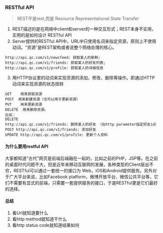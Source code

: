 ### RESTful API
> REST不是rest,而是 Resource Representational State Transfer 

1. REST描述的是在网络中client和server的一种交互形式；REST本身不实用，实用的是如何设计 RESTful API
2. Server提供的RESTful API中，URL中只使用名词来指定资源，原则上不使用动词。“资源”是REST架构或者说整个网络处理的核心。
```
http://api.qc.com/v1/newsfeed: 获取某人的新鲜; 
http://api.qc.com/v1/friends: 获取某人的好友列表;
http://api.qc.com/v1/profile: 获取某人的详细信息

```

3. 用HTTP协议里的动词来实现资源的添加，修改，删除等操作。即通过HTTP动词来实现资源的状态扭转
```
GET    用来获取资源
POST  用来新建资源（也可以用于更新资源）
PUT    用来更新资源
DELETE  用来删除资源。
比如：
DELETE 
http://api.qc.com/v1/friends: 删除某人的好友 （在http parameter指定好友id）
POST http://api.qc.com/v1/friends: 添加好友
UPDATE http://api.qc.com/v1/profile: 更新个人资料

```
#### 为什么要用restful API
大家都知道"古代"网页是前端后端融在一起的，比如之前的PHP，JSP等。在之前的桌面时代问题不大，但是近年来移动互联网的发展，各种类型的Client层出不穷，RESTful可以通过一套统一的接口为 Web，iOS和Android提供服务。另外对于广大平台来说，比如Facebook platform，微博开放平台，微信公共平台等，它们不需要有显式的前端，只需要一套提供服务的接口，于是RESTful更是它们最好的选择。

#### 总结
1. 看Url就知道要什么
2. 看http method就知道干什么
3. 看http status  code就知道结果如何